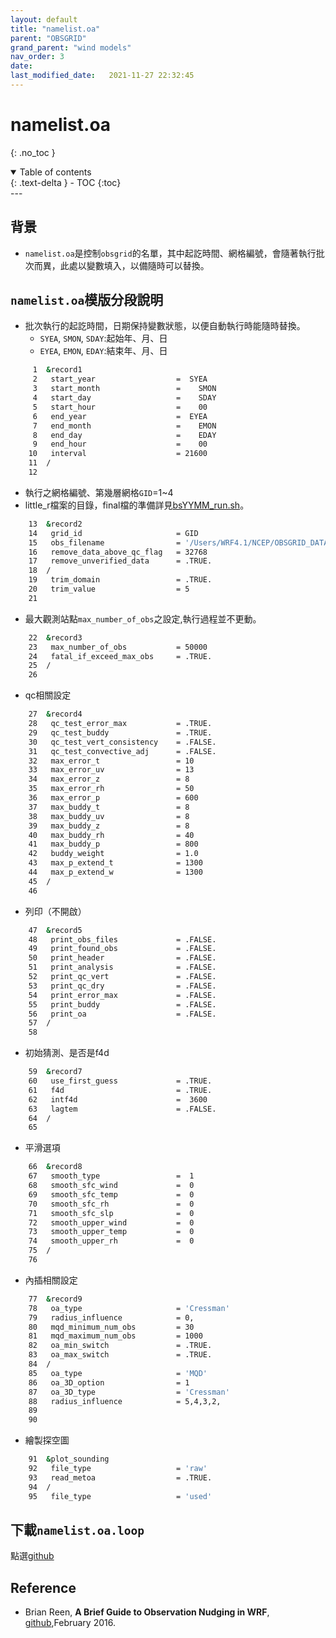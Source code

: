```yaml
---
layout: default
title: "namelist.oa"
parent: "OBSGRID"
grand_parent: "wind models"
nav_order: 3
date:               
last_modified_date:   2021-11-27 22:32:45
---
```


# namelist.oa 

{: .no_toc }

<details open markdown="block">
  <summary>
    Table of contents
  </summary>
  {: .text-delta }
- TOC
{:toc}
</details>
---

## 背景
- `namelist.oa`是控制`obsgrid`的名單，其中起訖時間、網格編號，會隨著執行批次而異，此處以變數填入，以備隨時可以替換。


## `namelist.oa`模版分段說明
- 批次執行的起訖時間，日期保持變數狀態，以便自動執行時能隨時替換。
  - `SYEA`, `SMON`, `SDAY`:起始年、月、日
  - `EYEA`, `EMON`, `EDAY`:結束年、月、日

```bash
     1	&record1
     2	 start_year                  =  SYEA
     3	 start_month                 =    SMON
     4	 start_day                   =    SDAY
     5	 start_hour                  =    00
     6	 end_year                    =  EYEA
     7	 end_month                   =    EMON
     8	 end_day                     =    EDAY
     9	 end_hour                    =    00
    10	 interval                    = 21600
    11	/
    12
```
- 執行之網格編號、第幾層網格`GID`=1~4
- little_r檔案的目錄，final檔的準備詳見[bsYYMM_run.sh](https://sinotec2.github.io/jtd/docs/wind_models/OBSGRID/obsYYMM_run.sh/#final之預備)。
```bash    	
    13	&record2
    14	 grid_id                     = GID
    15	 obs_filename                = '/Users/WRF4.1/NCEP/OBSGRID_DATA/final'
    16	 remove_data_above_qc_flag   = 32768
    17	 remove_unverified_data      = .TRUE.
    18	/
    19	 trim_domain                 = .TRUE.
    20	 trim_value                  = 5
    21	
```
- 最大觀測站點`max_number_of_obs`之設定,執行過程並不更動。   
```bash    
    22	&record3
    23	 max_number_of_obs           = 50000
    24	 fatal_if_exceed_max_obs     = .TRUE.
    25	/
    26
```
- qc相關設定    
```bash    	
    27	&record4
    28	 qc_test_error_max           = .TRUE.
    29	 qc_test_buddy               = .TRUE.
    30	 qc_test_vert_consistency    = .FALSE.
    31	 qc_test_convective_adj      = .FALSE.
    32	 max_error_t                 = 10
    33	 max_error_uv                = 13
    34	 max_error_z                 = 8 
    35	 max_error_rh                = 50
    36	 max_error_p                 = 600
    37	 max_buddy_t                 = 8
    38	 max_buddy_uv                = 8
    39	 max_buddy_z                 = 8
    40	 max_buddy_rh                = 40
    41	 max_buddy_p                 = 800
    42	 buddy_weight                = 1.0
    43	 max_p_extend_t              = 1300
    44	 max_p_extend_w              = 1300
    45	/
    46	
```
- 列印（不開啟）    
```bash    	
    47	&record5
    48	 print_obs_files             = .FALSE.
    49	 print_found_obs             = .FALSE.
    50	 print_header                = .FALSE.
    51	 print_analysis              = .FALSE.
    52	 print_qc_vert               = .FALSE.
    53	 print_qc_dry                = .FALSE.
    54	 print_error_max             = .FALSE.
    55	 print_buddy                 = .FALSE.
    56	 print_oa                    = .FALSE.
    57	/
    58	
```
- 初始猜測、是否是f4d    
```bash    	
    59	&record7
    60	 use_first_guess             = .TRUE.
    61	 f4d                         = .TRUE.
    62	 intf4d                      =  3600
    63	 lagtem                      = .FALSE. 
    64	/
    65	
```
- 平滑選項    
```bash    	
    66	&record8
    67	 smooth_type                 =  1
    68	 smooth_sfc_wind             =  0
    69	 smooth_sfc_temp             =  0
    70	 smooth_sfc_rh               =  0
    71	 smooth_sfc_slp              =  0
    72	 smooth_upper_wind           =  0
    73	 smooth_upper_temp           =  0
    74	 smooth_upper_rh             =  0
    75	/
    76	
```
- 內插相關設定    
```bash    	
    77	&record9
    78	 oa_type                     = 'Cressman'
    79	 radius_influence            = 0,
    80	 mqd_minimum_num_obs         = 30
    81	 mqd_maximum_num_obs         = 1000
    82	 oa_min_switch               = .TRUE.
    83	 oa_max_switch               = .TRUE.
    84	/
    85	 oa_type                     = 'MQD'
    86	 oa_3D_option                = 1
    87	 oa_3D_type                  = 'Cressman'
    88	 radius_influence            = 5,4,3,2,
    89	
    90	
```
- 繪製探空圖    

```bash    	
    91	&plot_sounding
    92	 file_type                   = 'raw'
    93	 read_metoa                  = .TRUE.
    94	/
    95	 file_type                   = 'used'

```

## 下載`namelist.oa.loop`
點選[github](https://raw.githubusercontent.com/sinotec2/jtd/main/docs/wind_models/OBSGRID/namelist.oa.loop)

## Reference
- Brian Reen, **A Brief Guide to Observation Nudging in WRF**, [github](https://raw.githubusercontent.com/wrf-model/OBSGRID/master/ObsNudgingGuide.pdf),February 2016.

